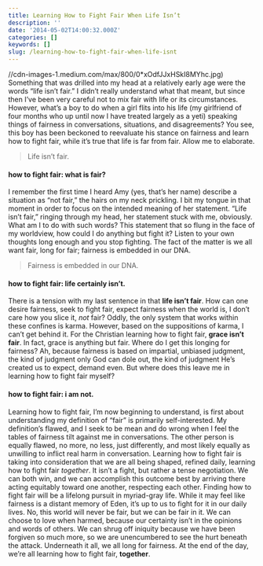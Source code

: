 ```yaml
---
title: Learning How to Fight Fair When Life Isn’t
description: ''
date: '2014-05-02T14:00:32.000Z'
categories: []
keywords: []
slug: /learning-how-to-fight-fair-when-life-isnt
---
```

//cdn-images-1.medium.com/max/800/0*xOdfJJxHSkI8MYhc.jpg)
Something that was drilled into my head at a relatively early age were the words “life isn’t fair.” I didn’t really understand what that meant, but since then I’ve been very careful not to mix fair with life or its circumstances. However, what’s a boy to do when a girl flits into his life (my girlfriend of four months who up until now I have treated largely as a yeti) speaking things of fairness in conversations, situations, and disagreements? You see, this boy has been beckoned to reevaluate his stance on fairness and learn how to fight fair, while it’s true that life is far from fair. Allow me to elaborate.
> Life isn’t fair.
#### how to fight fair: what is fair?
I remember the first time I heard Amy (yes, that’s her name) describe a situation as “not fair,” the hairs on my neck prickling. I bit my tongue in that moment in order to focus on the intended meaning of her statement. “Life isn’t fair,” ringing through my head, her statement stuck with me, obviously. What am I to do with such words? This statement that so flung in the face of my worldview, how could I do anything but fight it? Listen to your own thoughts long enough and you stop fighting. The fact of the matter is we all want fair, long for fair; fairness is embedded in our DNA.
> Fairness is embedded in our DNA.
#### how to fight fair: life certainly isn’t.
There is a tension with my last sentence in that **life isn’t fair**. How can one desire fairness, seek to fight fair, expect fairness when the world is, I don’t care how you slice it, _not_ fair? Oddly, the only system that works within these confines is karma. However, based on the suppositions of karma, I can’t get behind it. For the Christian learning how to fight fair, **grace isn’t fair**. In fact, grace is anything but fair. Where do I get this longing for fairness? Ah, because fairness is based on impartial, unbiased judgment, the kind of judgment only God can dole out, the kind of judgment He’s created us to expect, demand even. But where does this leave me in learning how to fight fair myself?
#### how to fight fair: i am not.
Learning how to fight fair, I’m now beginning to understand, is first about understanding my definition of “fair” is primarily self-interested. My definition’s flawed, and I seek to be mean and do wrong when I feel the tables of fairness tilt against me in conversations. The other person is equally flawed, no more, no less, just differently, and most likely equally as unwilling to inflict real harm in conversation. Learning how to fight fair is taking into consideration that we are all being shaped, refined daily, learning how to fight fair _together_. It isn’t a fight, but rather a tense negotiation. We can both win, and we can accomplish this outcome best by arriving there acting equitably toward one another, respecting each other.
Finding how to fight fair will be a lifelong pursuit in myriad-gray life. While it may feel like fairness is a distant memory of Eden, it’s up to us to fight for it in our daily lives. No, this world will never be fair, but we can be fair in it. We can choose to love when harmed, because our certainty isn’t in the opinions and words of others. We can shrug off iniquity because we have been forgiven so much more, so we are unencumbered to see the hurt beneath the attack. Underneath it all, we all long for fairness. At the end of the day, we’re all learning how to fight fair, **together**.
